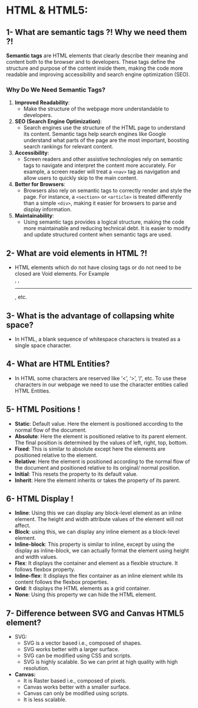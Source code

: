 # HTML & HTML5:

## 1- What are semantic tags ?! Why we need them ?!

**Semantic tags** are HTML elements that clearly describe their meaning and content both to the browser and to
developers. These tags define the structure and purpose of the content inside them, making the code more readable and
improving accessibility and search engine optimization (SEO).

### Why Do We Need Semantic Tags?

1. **Improved Readability**:
    - Make the structure of the webpage more understandable to developers.
2. **SEO (Search Engine Optimization)**:
    - Search engines use the structure of the HTML page to understand its content. Semantic tags help search engines
      like Google understand what parts of the page are the most important, boosting search rankings for relevant
      content.
3. **Accessibility**:
    - Screen readers and other assistive technologies rely on semantic tags to navigate and interpret the content more
      accurately. For example, a screen reader will treat a `<nav>` tag as navigation and allow users to quickly skip to
      the main content.
4. **Better for Browsers**:
    - Browsers also rely on semantic tags to correctly render and style the page. For instance, a `<section>`
      or `<article>` is treated differently than a simple `<div>`, making it easier for browsers to parse and display
      information.
5. **Maintainability**:
    - Using semantic tags provides a logical structure, making the code more maintainable and reducing technical debt.
      It is easier to modify and update structured content when semantic tags are used.

## 2- What are void elements in HTML ?!

- HTML elements which do not have closing tags or do not need to be closed are Void elements. For
  Example <br />, <img />, <hr />, etc.

## 3- **What is the advantage of collapsing white space?**

- In HTML, a blank sequence of whitespace characters is treated as a single space character.

## 4- **What are HTML Entities?**

- In HTML some characters are reserved like ‘<’, ‘>’, ‘/’, etc. To use these characters in our webpage we need to use
  the character entities called HTML Entities.

## 5- HTML Positions !

- **Static**: Default value. Here the element is positioned according to the normal flow of the document.
- **Absolute**: Here the element is positioned relative to its parent element. The final position is determined by the
  values of left, right, top, bottom.
- **Fixed**: This is similar to absolute except here the elements are positioned relative to the <html> element.
- **Relative**: Here the element is positioned according to the normal flow of the document and positioned relative to
  its original/ normal position.
- **Initial**: This resets the property to its default value.
- **Inherit**: Here the element inherits or takes the property of its parent.

## 6- HTML Display !

- **Inline**: Using this we can display any block-level element as an inline element. The height and width attribute
  values of the element will not affect.
- **Block**: using this, we can display any inline element as a block-level element.
- **Inline-block**: This property is similar to inline, except by using the display as inline-block, we can actually
  format the element using height and width values.
- **Flex**: It displays the container and element as a flexible structure. It follows flexbox property.
- **Inline-flex**: It displays the flex container as an inline element while its content follows the flexbox properties.
- **Grid**: It displays the HTML elements as a grid container.
- **None**: Using this property we can hide the HTML element.

## 7- **Difference between SVG and Canvas HTML5 element?**

- SVG:
    - SVG is a vector based i.e., composed of shapes.
    - SVG works better with a larger surface.
    - SVG can be modified using CSS and scripts.
    - SVG is highly scalable. So we can print at high quality with high resolution.
- **Canvas:**
    - It is Raster based i.e., composed of pixels.
    - Canvas works better with a smaller surface.
    - Canvas can only be modified using scripts.
    - It is less scalable.

